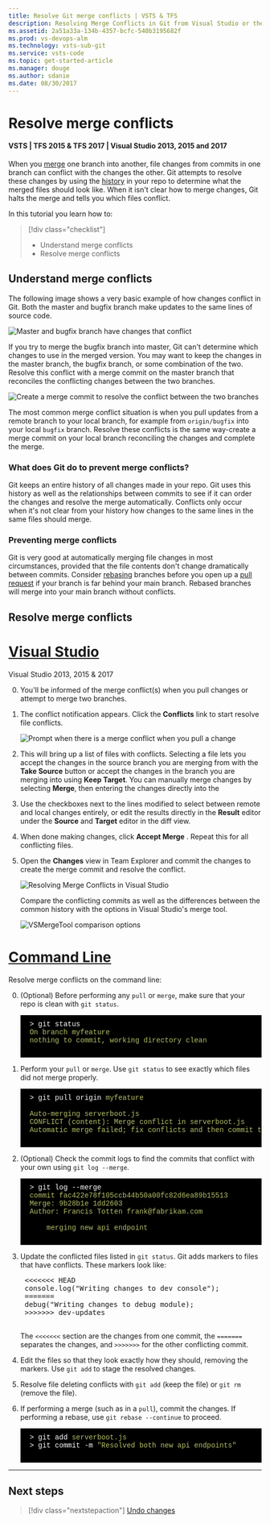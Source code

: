 ```yaml
---
title: Resolve Git merge conflicts | VSTS & TFS
description: Resolving Merge Conflicts in Git from Visual Studio or the command line.
ms.assetid: 2a51a33a-134b-4357-bcfc-540b3195682f
ms.prod: vs-devops-alm
ms.technology: vsts-sub-git 
ms.service: vsts-code
ms.topic: get-started-article
ms.manager: douge
ms.author: sdanie
ms.date: 08/30/2017
---
```


#  Resolve merge conflicts

#### VSTS | TFS 2015 & TFS 2017 | Visual Studio 2013, 2015 and 2017

When you [merge](pulling.md) one branch into another, file changes from commits in one branch can conflict with the changes the other.
Git attempts to resolve these changes by using the [history](history.md) in your repo to determine what the merged files should look like.
When it isn't clear how to merge changes, Git halts the merge and tells you which files conflict. 

In this tutorial you learn how to:

> [!div class="checklist"]
> * Understand merge conflicts
> * Resolve merge conflicts

## Understand merge conflicts

The following image shows a very basic example of how changes conflict in Git. Both the master and bugfix branch make updates to the same lines of source code.

![Master and bugfix branch have changes that conflict](_img/merge-conflict.png)    

If you try to merge the bugfix branch into master, Git can't determine which changes to use in the merged version. You may want to keep the changes
in the master branch, the bugfix branch, or some combination of the two. Resolve this conflict with a merge commit on the master branch
that reconciles the conflicting changes between the two branches.

![Create a merge commit to resolve the conflict between the two branches](_img/merge-conflict-resolved.png)

The most common merge conflict situation is when you pull updates from a remote branch to your local branch, for example from `origin/bugfix` into your local `bugfix` branch.
Resolve these conflicts is the same way-create a merge commit on your local branch reconciling the changes and complete the merge.

### What does Git do to prevent merge conflicts?

Git keeps an entire history of all changes made in your repo. Git uses this history as well as the relationships between commits to see if it can order the changes and resolve the merge automatically. 
 Conflicts only occur when it's not clear from your history how changes to the same lines in the same files should merge.

### Preventing merge conflicts

Git is very good at automatically merging file changes in most circumstances, provided that the file contents don't change dramatically between commits.
Consider [rebasing](rebase.md) branches before you open up a [pull request](pullrequest.md) if your branch is far behind your main branch.
Rebased branches will merge into your main branch without conflicts.

## Resolve merge conflicts 

# [Visual Studio](#tab/visual-studio)

Visual Studio 2013, 2015 &amp; 2017

0. You'll be informed of the merge conflict(s) when you pull changes or attempt to merge two branches.   
0. The conflict notification appears. Click the **Conflicts** link to start resolve file conflicts.   
   
   ![Prompt when there is a merge conflict when you pull a change](_img/merge_prompt_vs.png)   

0. This will bring up a list of files with conflicts. Selecting a file lets you accept the changes in the source branch you are merging from with the **Take Source** button or accept the changes in the branch you are merging into using **Keep Target**. 
You can manually merge changes by selecting **Merge**, then entering the changes directly into the 
0. Use the checkboxes next to the lines modified to select between remote and local changes entirely, or edit the results directly in the **Result** editor under the **Source** and **Target** editor in the diff view.   
0. When done making changes, click **Accept Merge** . Repeat this for all conflicting files.
0. Open the **Changes** view in Team Explorer and commit the changes to create the merge commit and resolve the conflict.

   ![Resolving Merge Conflicts in Visual Studio](_img/vsmerge.gif)  

    Compare the conflicting commits as well as the differences between the common history with the options in Visual Studio's merge tool.   

    ![VSMergeTool comparison options](_img/vsmergeoptions.png)

# [Command Line](#tab/command-line)

Resolve merge conflicts on the command line:   

0. (Optional) Before performing any `pull` or `merge`, make sure that your repo is clean with `git status`. 

    <pre style="color:white;background-color:black;font-family:Consolas,Courier,monospace;padding:10px">
    &gt; git status
    <font color="#b5bd68">On branch myfeature
    nothing to commit, working directory clean</font>
    </pre>

0. Perform your `pull` or `merge`. Use `git status` to see exactly which files did not merge properly.

    <pre style="color:white;background-color:black;font-family:Consolas,Courier,monospace;padding:10px">
    &gt; git pull origin <font color="#b5bd68">myfeature </font>   
    
    <font color="#b5bd68">Auto-merging serverboot.js
    CONFLICT (content): Merge conflict in serverboot.js
    Automatic merge failed; fix conflicts and then commit the result</font>
    </pre>

0. (Optional) Check the commit logs to find the commits that conflict with your own using `git log --merge`. 

    <pre style="color:white;background-color:black;font-family:Consolas,Courier,monospace;padding:10px">
    &gt; git log --merge
    <font color="#b5bd68">commit fac422e78f105ccb44b50a00fc82d6ea89b15513
    Merge: 9b28b1e 1dd2603
    Author: Francis Totten frank@fabrikam.com
    
        merging new api endpoint</font>
    </pre>   

0. Update the conflicted files listed in `git status`. Git adds markers to files that have conflicts. These markers look like:   
   
    <pre>
    &lt;&lt;&lt;&lt;&lt;&lt;&lt; HEAD
    console.log("Writing changes to dev console");
    =======
    debug("Writing changes to debug module);
    &gt;&gt;&gt;&gt;&gt;&gt;&gt; dev-updates
    </pre>

    The `<<<<<<<` section are the changes from one commit, the `=======` separates the changes, and `>>>>>>>` for the other conflicting commit.   

0. Edit the files so that they look exactly how they should, removing the markers. Use `git add` to stage the resolved changes.
0. Resolve file deleting conflicts with `git add` (keep the file) or `git rm` (remove the file).
0. If performing a merge (such as in a `pull`), commit the changes. If performing a rebase, use `git rebase --continue` to proceed.

    <pre style="color:white;background-color:black;font-family:Consolas,Courier,monospace;padding:10px">
    &gt; git add <font color="#b5bd68">serverboot.js</font>
    &gt; git commit -m <font color="#b5bd68">"Resolved both new api endpoints"</font>
    </pre>

---

## Next steps

> [!div class="nextstepaction"]
> [Undo changes](undo.md)

